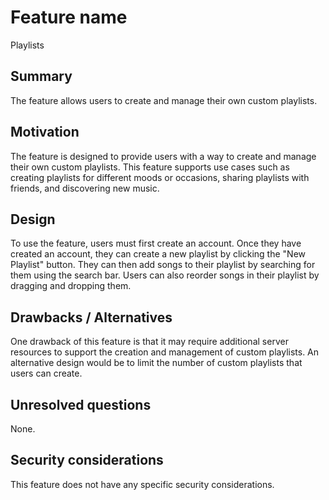# Feature name

Playlists

## Summary

The feature allows users to create and manage their own custom playlists.

## Motivation

The feature is designed to provide users with a way to create and manage their own custom playlists. This feature supports use cases such as creating playlists for different moods or occasions, sharing playlists with friends, and discovering new music.

## Design

To use the feature, users must first create an account. Once they have created an account, they can create a new playlist by clicking the "New Playlist" button. They can then add songs to their playlist by searching for them using the search bar. Users can also reorder songs in their playlist by dragging and dropping them.

## Drawbacks / Alternatives

One drawback of this feature is that it may require additional server resources to support the creation and management of custom playlists. An alternative design would be to limit the number of custom playlists that users can create.

## Unresolved questions

None.

## Security considerations

This feature does not have any specific security considerations.
